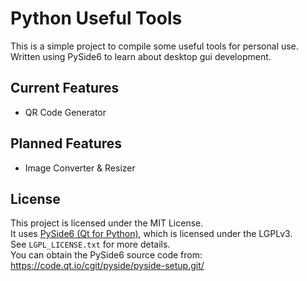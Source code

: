 # Python Useful Tools
This is a simple project to compile some useful tools for personal use. Written using PySide6 to learn about desktop gui development.

## Current Features

- QR Code Generator

## Planned Features

- Image Converter & Resizer

## License

This project is licensed under the MIT License.  
It uses [PySide6 (Qt for Python)](https://www.qt.io/qt-for-python), which is licensed under the LGPLv3.  
See `LGPL_LICENSE.txt` for more details.  
You can obtain the PySide6 source code from: https://code.qt.io/cgit/pyside/pyside-setup.git/

